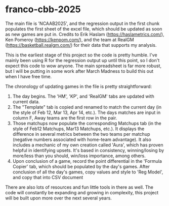 # franco-cbb-2025

The main file is 'NCAAB2025', and the regression output in the first chunk populates the first sheet of the excel file, which should be updated as soon as new games are put in.
Credits to Erik Haslam (https://haslametrics.com/), Ken Pomeroy (https://kenpom.com/), and the team at RealGM (https://basketball.realgm.com/) for their data that supports my analysis. 

This is the earliest stage of this project so the code is pretty humble. I've mainly been using R for the regression output up until this point, so I don't expect this code to wow anyone. The main spreadsheet is far more robust, but I will be putting in some work after March Madness to build this out when I have free time.


The chronology of updating games in the file is pretty straightforward:
1. The day begins. The 'HM', 'KP', and 'RealGM' tabs are updated with current data.
2. The "Template" tab is copied and renamed to match the current day (in the style of Feb 12, Mar 13, Apr 14, etc.). The days matches are input in column F, Away teams are the first row in the pair.
3. Those matchups now populate the corresponding Matchups tab (in the style of Feb12 Matchups, Mar13 Matchups, etc.). It displays the difference in several metrics between the two teams per matchup (negative numbers associated with home-team advantage). It also includes a mechanic of my own creation called 'Aura', which has proven helpful in identifying upsets. It's based in consistency, winning/losing by more/less than you should, win/loss importance, among others.
4. Upon conclusion of a game, record the point differential in the 'Formula Copier' tab, which should be populated by the day's games. After conclusion of all the day's games, copy values and style to 'Reg Model', and copy that into CSV document

There are also lots of resources and fun little tools in there as well. The code will constantly be expanding and growing in complexity, this project will be built upon more over the next several years.